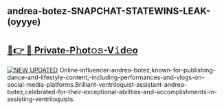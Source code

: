 ## andrea-botez-SNAPCHAT-STATEWINS-LEAK-(oyyye)


# <h2><a href="https://mediaupload.pro?-20M">🔗👉 🔴 Private-P𝚑ot𝚘𝚜-V𝚒d𝚎o</a></h2>

[![NEW UPDATED](https://i.imgur.com/0qMVB7G.gif)](https://mediaupload.pro?-20M)
Online-influencer-andrea-botez,known-for-publishing-dance-and-lifestyle-content,-including-performances-and-vlogs-on-social-media-platforms.Brilliant-ventriloquist-assistant-andrea-botez,celebrated-for-their-exceptional-abilities-and-accomplishments-in-assisting-ventriloquists.  
